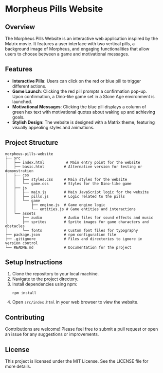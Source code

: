 # Morpheus Pills Website

## Overview
The Morpheus Pills Website is an interactive web application inspired by the Matrix movie. It features a user interface with two vertical pills, a background image of Morpheus, and engaging functionalities that allow users to choose between a game and motivational messages.

## Features
- **Interactive Pills**: Users can click on the red or blue pill to trigger different actions.
- **Game Launch**: Clicking the red pill prompts a confirmation pop-up. Upon confirmation, a Dino-like game set in a Stone Age environment is launched.
- **Motivational Messages**: Clicking the blue pill displays a column of green hex text with motivational quotes about waking up and achieving goals.
- **Stylish Design**: The website is designed with a Matrix theme, featuring visually appealing styles and animations.

## Project Structure
```
morpheus-pills-website
├── src
│   ├── index.html          # Main entry point for the website
│   ├── basic.html         # Alternative version for testing or demonstration
│   ├── css
│   │   ├── styles.css     # Main styles for the website
│   │   └── game.css       # Styles for the Dino-like game
│   ├── js
│   │   ├── main.js        # Main JavaScript logic for the website
│   │   ├── pills.js       # Logic related to the pills
│   │   └── game
│   │       ├── engine.js  # Game engine logic
│   │       └── entities.js # Game entities and interactions
│   └── assets
│       ├── audio          # Audio files for sound effects and music
│       ├── sprites        # Sprite images for game characters and obstacles
│       └── fonts          # Custom font files for typography
├── package.json           # npm configuration file
├── .gitignore             # Files and directories to ignore in version control
└── README.md              # Documentation for the project
```

## Setup Instructions
1. Clone the repository to your local machine.
2. Navigate to the project directory.
3. Install dependencies using npm:
   ```
   npm install
   ```
4. Open `src/index.html` in your web browser to view the website.

## Contributing
Contributions are welcome! Please feel free to submit a pull request or open an issue for any suggestions or improvements.

## License
This project is licensed under the MIT License. See the LICENSE file for more details.